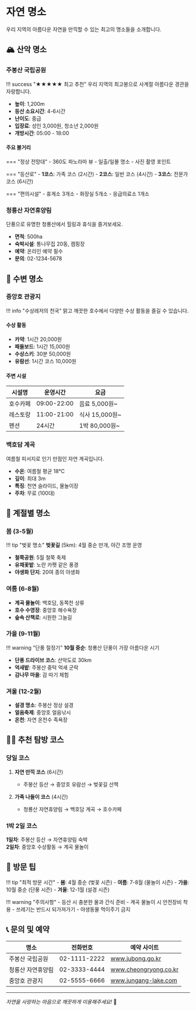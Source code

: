 # 자연 명소

우리 지역의 아름다운 자연을 만끽할 수 있는 최고의 명소들을 소개합니다.

## 🏔️ 산악 명소

### 주봉산 국립공원
!!! success "★★★★★ 최고 추천"
    우리 지역의 최고봉으로 사계절 아름다운 경관을 자랑합니다.

- **높이**: 1,200m
- **등산 소요시간**: 4-6시간
- **난이도**: 중급
- **입장료**: 성인 3,000원, 청소년 2,000원
- **개방시간**: 05:00 - 18:00

#### 주요 볼거리
=== "정상 전망대"
    - 360도 파노라마 뷰
    - 일출/일몰 명소
    - 사진 촬영 포인트

=== "등산로"
    - **1코스**: 가족 코스 (2시간)
    - **2코스**: 일반 코스 (4시간)
    - **3코스**: 전문가 코스 (6시간)

=== "편의시설"
    - 휴게소 3개소
    - 화장실 5개소
    - 응급의료소 1개소

### 청룡산 자연휴양림
단풍으로 유명한 청룡산에서 힐링과 휴식을 즐겨보세요.

- **면적**: 500ha
- **숙박시설**: 통나무집 20동, 캠핑장
- **예약**: 온라인 예약 필수
- **문의**: 02-1234-5678

## 🌊 수변 명소

### 중앙호 관광지
!!! info "수상레저의 천국"
    맑고 깨끗한 호수에서 다양한 수상 활동을 즐길 수 있습니다.

#### 수상 활동
- **카약**: 1시간 20,000원
- **패들보드**: 1시간 15,000원
- **수상스키**: 30분 50,000원
- **유람선**: 1시간 코스 10,000원

#### 주변 시설
| 시설명 | 운영시간 | 요금 |
|--------|----------|------|
| 호수카페 | 09:00-22:00 | 음료 5,000원~ |
| 레스토랑 | 11:00-21:00 | 식사 15,000원~ |
| 펜션 | 24시간 | 1박 80,000원~ |

### 백호담 계곡
여름철 피서지로 인기 만점인 자연 계곡입니다.

- **수온**: 여름철 평균 18°C
- **깊이**: 최대 3m
- **특징**: 천연 슬라이드, 물놀이장
- **주차**: 무료 (100대)

## 🌸 계절별 명소

### 봄 (3-5월)
!!! tip "벚꽃 명소"
    **벚꽃길** (5km): 4월 중순 만개, 야간 조명 운영

- **철쭉공원**: 5월 철쭉 축제
- **유채꽃밭**: 노란 카펫 같은 풍경
- **야생화 단지**: 20여 종의 야생화

### 여름 (6-8월)
- **계곡 물놀이**: 백호담, 동쪽천 상류
- **호수 수영장**: 중앙호 해수욕장
- **숲속 산책로**: 시원한 그늘길

### 가을 (9-11월)
!!! warning "단풍 절정기"
    **10월 중순**: 청룡산 단풍이 가장 아름다운 시기

- **단풍 드라이브 코스**: 산악도로 30km
- **억새밭**: 주봉산 중턱 억새 군락
- **감나무 마을**: 감 따기 체험

### 겨울 (12-2월)
- **설경 명소**: 주봉산 정상 설경
- **얼음축제**: 중앙호 얼음낚시
- **온천**: 자연 온천수 족욕장

## 🚶‍♂️ 추천 탐방 코스

### 당일 코스
1. **자연 만끽 코스** (6시간)
   - 주봉산 등산 → 중앙호 유람선 → 벚꽃길 산책

2. **가족 나들이 코스** (4시간)
   - 청룡산 자연휴양림 → 백호담 계곡 → 호수카페

### 1박 2일 코스
**1일차**: 주봉산 등산 → 자연휴양림 숙박  
**2일차**: 중앙호 수상활동 → 계곡 물놀이

## 🎯 방문 팁

!!! tip "최적 방문 시간"
    - **봄**: 4월 중순 (벚꽃 시즌)
    - **여름**: 7-8월 (물놀이 시즌)
    - **가을**: 10월 중순 (단풍 시즌)
    - **겨울**: 12-1월 (설경 시즌)

!!! warning "주의사항"
    - 등산 시 충분한 물과 간식 준비
    - 계곡 물놀이 시 안전장비 착용
    - 쓰레기는 반드시 되가져가기
    - 야생동물 먹이주기 금지

## 📞 문의 및 예약

| 명소 | 전화번호 | 예약 사이트 |
|------|----------|-------------|
| 주봉산 국립공원 | 02-1111-2222 | www.jubong.go.kr |
| 청룡산 자연휴양림 | 02-3333-4444 | www.cheongryong.co.kr |
| 중앙호 관광지 | 02-5555-6666 | www.jungang-lake.com |

---

*자연을 사랑하는 마음으로 깨끗하게 이용해주세요!* 🌿 